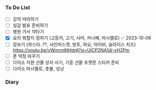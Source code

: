 ### To Do List
- [ ] 강의 따라하기
- [ ] 실감 발표 준비하기
- [ ] 병원 가서 약타기
- [x] 요리 뭐할지 정하기 (고등어, 고기, 샤머, 카나페, 마시멜로) ✅ 2023-10-06
- [ ] 장보기 (파스타..??, 샤인머스캣, 방토, 마요, 아이비, 슬라이스 치즈) https://youtu.be/yWmrm6tHdrA?si=UICP2NA1dj-vH2Pm
- [ ] 폰 약정 바꾸기
- [ ] 다이소 지원 선물 상자 사기, 기훈 선물 포켓몬 스티커 준비
- [ ] 다이소 마시멜로, 촛불, 성냥
### Diary
